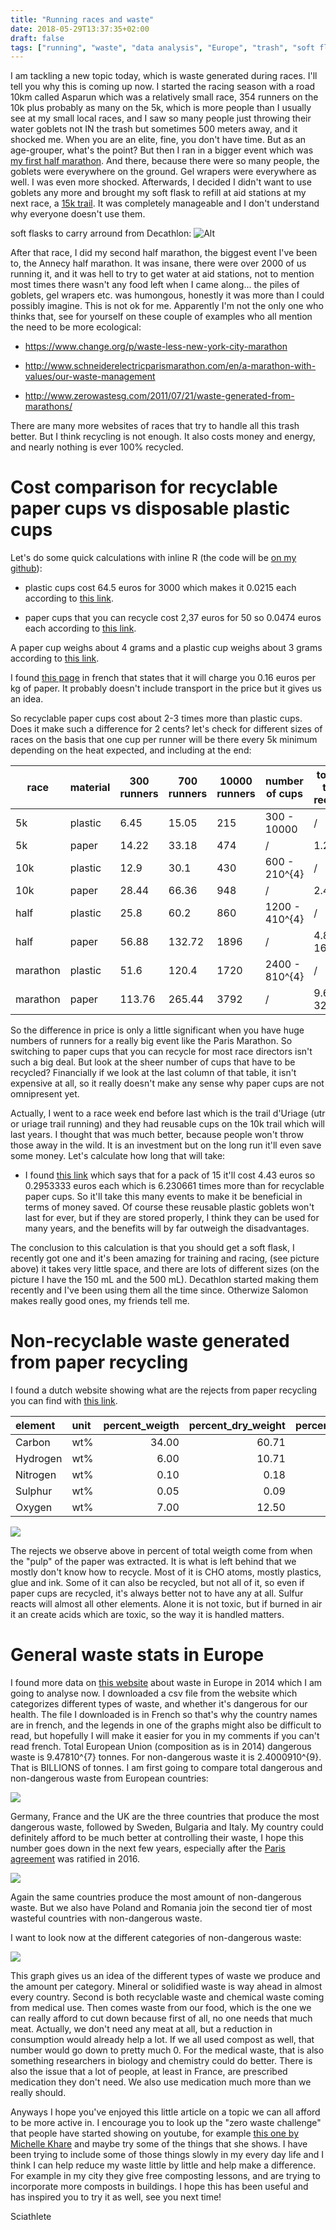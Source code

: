 ```yaml
---
title: "Running races and waste"
date: 2018-05-29T13:37:35+02:00
draft: false
tags: ["running", "waste", "data analysis", "Europe", "trash", "soft flask"]
---
```



I am tackling a new topic today, which is waste generated during races.
I'll tell you why this is coming up now. I started the racing season
with a road 10km called Asparun which was a relatively small race, 354
runners on the 10k plus probably as many on the 5k, which is more people
than I usually see at my small local races, and I saw so many people
just throwing their water goblets not IN the trash but sometimes 500
meters away, and it shocked me. When you are an elite, fine, you don't
have time. But as an age-grouper, what's the point? But then I ran in a
bigger event which was [my first half
marathon](https://sciathlon.github.io/post/my_first_half_marathon). And
there, because there were so many people, the goblets were everywhere on
the ground. Gel wrapers were everywhere as well. I was even more
shocked. Afterwards, I decided I didn't want to use goblets any more and
brought my soft flask to refill at aid stations at my next race, a [15k
trail](https://sciathlon.github.io/post/tencin_cross_15k_2018_analysis).
It was completely manageable and I don't understand why everyone doesn't
use them.

soft flasks to carry arround from Decathlon:
![Alt](../running_races_and_waste_files/figure-markdown_strict/soft_flask.jpg "soft flasks")

After that race, I did my second half marathon, the biggest event I've
been to, the Annecy half marathon. It was insane, there were over 2000
of us running it, and it was hell to try to get water at aid stations,
not to mention most times there wasn't any food left when I came
along... the piles of goblets, gel wrapers etc. was humongous, honestly
it was more than I could possibly imagine. This is not ok for me.
Apparently I'm not the only one who thinks that, see for yourself on
these couple of examples who all mention the need to be more ecological:

-   <https://www.change.org/p/waste-less-new-york-city-marathon>

-   <http://www.schneiderelectricparismarathon.com/en/a-marathon-with-values/our-waste-management>

-   <http://www.zerowastesg.com/2011/07/21/waste-generated-from-marathons/>

There are many more websites of races that try to handle all this trash
better. But I think recycling is not enough. It also costs money and
energy, and nearly nothing is ever 100% recycled.

Cost comparison for recyclable paper cups vs disposable plastic cups
====================================================================

Let's do some quick calculations with inline R (the code will be [on my
github](https://github.com/Sciathlon)):

-   plastic cups cost 64.5 euros for 3000 which makes it 0.0215 each
    according to [this
    link](https://www.cdiscount.com/maison/art-de-la-table/gobelets-plastique-pp-transparent-20-23cl-x3000/f-1179036-adn3158849371144.html?idOffre=137396747#mpos=2%7Cmp).

-   paper cups that you can recycle cost 2,37 euros for 50 so 0.0474
    euros each according to [this
    link](https://www.cdiscount.com/maison/r-gobelet+en+carton.html#_his_).

A paper cup weighs about 4 grams and a plastic cup weighs about 3 grams
according to [this
link](http://www.segifrance.com/madeinfrance-carton-de-2-700-gobelets-6-oz-blancs-19-5-cl.html).

I found [this
page](https://www.citeo.com/sites/default/files/2017-10/Tarif2018_Citeo_Emballages_sept2017_0.PDF)
in french that states that it will charge you 0.16 euros per kg of
paper. It probably doesn't include transport in the price but it gives
us an idea.

So recyclable paper cups cost about 2-3 times more than plastic cups.
Does it make such a difference for 2 cents? let's check for different
sizes of races on the basis that one cup per runner will be there every
5k minimum depending on the heat expected, and including at the end:

<table>
<colgroup>
<col width="6%" />
<col width="12%" />
<col width="10%" />
<col width="10%" />
<col width="12%" />
<col width="12%" />
<col width="19%" />
<col width="16%" />
</colgroup>
<thead>
<tr class="header">
<th>race</th>
<th>material</th>
<th>300 runners</th>
<th>700 runners</th>
<th>10000 runners</th>
<th>number of cups</th>
<th>total kg to be recycled</th>
<th>price for recycling(euros)</th>
</tr>
</thead>
<tbody>
<tr class="odd">
<td>5k</td>
<td>plastic</td>
<td>6.45</td>
<td>15.05</td>
<td>215</td>
<td>300 - 10000</td>
<td>/</td>
<td>/</td>
</tr>
<tr class="even">
<td>5k</td>
<td>paper</td>
<td>14.22</td>
<td>33.18</td>
<td>474</td>
<td>/</td>
<td>1.2 - 40</td>
<td>0.192 - 6.4</td>
</tr>
<tr class="odd">
<td>10k</td>
<td>plastic</td>
<td>12.9</td>
<td>30.1</td>
<td>430</td>
<td>600 - 210^{4}</td>
<td>/</td>
<td>/</td>
</tr>
<tr class="even">
<td>10k</td>
<td>paper</td>
<td>28.44</td>
<td>66.36</td>
<td>948</td>
<td>/</td>
<td>2.4 - 80</td>
<td>0.384 - 12.8</td>
</tr>
<tr class="odd">
<td>half</td>
<td>plastic</td>
<td>25.8</td>
<td>60.2</td>
<td>860</td>
<td>1200 - 410^{4}</td>
<td>/</td>
<td>/</td>
</tr>
<tr class="even">
<td>half</td>
<td>paper</td>
<td>56.88</td>
<td>132.72</td>
<td>1896</td>
<td>/</td>
<td>4.8 - 160</td>
<td>0.768 - 25.6</td>
</tr>
<tr class="odd">
<td>marathon</td>
<td>plastic</td>
<td>51.6</td>
<td>120.4</td>
<td>1720</td>
<td>2400 - 810^{4}</td>
<td>/</td>
<td>/</td>
</tr>
<tr class="even">
<td>marathon</td>
<td>paper</td>
<td>113.76</td>
<td>265.44</td>
<td>3792</td>
<td>/</td>
<td>9.6 - 320</td>
<td>1.536 - 51.2</td>
</tr>
</tbody>
</table>

So the difference in price is only a little significant when you have
huge numbers of runners for a really big event like the Paris Marathon.
So switching to paper cups that you can recycle for most race directors
isn't such a big deal. But look at the sheer number of cups that have to
be recycled? Financially if we look at the last column of that table, it
isn't expensive at all, so it really doesn't make any sense why paper
cups are not omnipresent yet.

Actually, I went to a race week end before last which is the trail
d'Uriage (utr or uriage trail running) and they had reusable cups on the
10k trail which will last years. I thought that was much better, because
people won't throw those away in the wild. It is an investment but on
the long run it'll even save some money. Let's calculate how long that
will take:

-   I found [this
    link](https://www.vaissellejetable.fr/fr/produit/gobelet-reutilisable-translucide-neutre-33-cl.php)
    which says that for a pack of 15 it'll cost 4.43 euros so 0.2953333
    euros each which is 6.230661 times more than for recyclable paper
    cups. So it'll take this many events to make it be beneficial in
    terms of money saved. Of course these reusable plastic goblets won't
    last for ever, but if they are stored properly, I think they can be
    used for many years, and the benefits will by far outweigh the
    disadvantages.

The conclusion to this calculation is that you should get a soft flask,
I recently got one and it's been amazing for training and racing, (see
picture above) it takes very little space, and there are lots of
different sizes (on the picture I have the 150 mL and the 500 mL).
Decathlon started making them recently and I've been using them all the
time since. Otherwize Salomon makes really good ones, my friends tell
me.

Non-recyclable waste generated from paper recycling
===================================================

I found a dutch website showing what are the rejects from paper
recycling you can find with [this
link](https://www.ecn.nl/phyllis2/Browse/Standard/ECN-Phyllis#paper).

<table>
<thead>
<tr class="header">
<th align="left">element</th>
<th align="left">unit</th>
<th align="right">percent_weigth</th>
<th align="right">percent_dry_weight</th>
<th align="right">percent_no_ash_wet_weigth</th>
<th align="left">means_obtention</th>
</tr>
</thead>
<tbody>
<tr class="odd">
<td align="left">Carbon</td>
<td align="left">wt%</td>
<td align="right">34.00</td>
<td align="right">60.71</td>
<td align="right">70.85</td>
<td align="left">Measured</td>
</tr>
<tr class="even">
<td align="left">Hydrogen</td>
<td align="left">wt%</td>
<td align="right">6.00</td>
<td align="right">10.71</td>
<td align="right">12.50</td>
<td align="left">Measured</td>
</tr>
<tr class="odd">
<td align="left">Nitrogen</td>
<td align="left">wt%</td>
<td align="right">0.10</td>
<td align="right">0.18</td>
<td align="right">0.21</td>
<td align="left">Measured</td>
</tr>
<tr class="even">
<td align="left">Sulphur</td>
<td align="left">wt%</td>
<td align="right">0.05</td>
<td align="right">0.09</td>
<td align="right">0.10</td>
<td align="left">Measured</td>
</tr>
<tr class="odd">
<td align="left">Oxygen</td>
<td align="left">wt%</td>
<td align="right">7.00</td>
<td align="right">12.50</td>
<td align="right">14.59</td>
<td align="left">Measured</td>
</tr>
</tbody>
</table>

![](../running_races_and_waste_files/figure-markdown_strict/unnamed-chunk-2-1.png)

The rejects we observe above in percent of total weigth come from when
the "pulp" of the paper was extracted. It is what is left behind that we
mostly don't know how to recycle. Most of it is CHO atoms, mostly
plastics, glue and ink. Some of it can also be recycled, but not all of
it, so even if paper cups are recycled, it's always better not to have
any at all. Sulfur reacts will almost all other elements. Alone it is
not toxic, but if burned in air it an create acids which are toxic, so
the way it is handled matters.

General waste stats in Europe
=============================

I found more data on [this
website](http://ec.europa.eu/eurostat/web/environment/waste/database)
about waste in Europe in 2014 which I am going to analyse now. I
downloaded a csv file from the website which categorizes different types
of waste, and whether it's dangerous for our health. The file I
downloaded is in French so that's why the country names are in french,
and the legends in one of the graphs might also be difficult to read,
but hopefully I will make it easier for you in my comments if you can't
read french. Total European Union (composition as is in 2014) dangerous
waste is 9.47810^{7} tonnes. For non-dangerous waste it is
2.4000910^{9}. That is BILLIONS of tonnes. I am first going to compare
total dangerous and non-dangerous waste from European countries:

![](../running_races_and_waste_files/figure-markdown_strict/unnamed-chunk-4-1.png)

Germany, France and the UK are the three countries that produce the most
dangerous waste, followed by Sweden, Bulgaria and Italy. My country
could definitely afford to be much better at controlling their waste, I
hope this number goes down in the next few years, especially after the
[Paris
agreement](https://unfccc.int/process-and-meetings/the-paris-agreement/the-paris-agreement)
was ratified in 2016.

![](../running_races_and_waste_files/figure-markdown_strict/unnamed-chunk-5-1.png)

Again the same countries produce the most amount of non-dangerous waste.
But we also have Poland and Romania join the second tier of most
wasteful countries with non-dangerous waste.

I want to look now at the different categories of non-dangerous waste:

![](../running_races_and_waste_files/figure-markdown_strict/unnamed-chunk-6-1.png)

This graph gives us an idea of the different types of waste we produce
and the amount per category. Mineral or solidified waste is way ahead in
almost every country. Second is both recyclable waste and chemical waste
coming from medical use. Then comes waste from our food, which is the
one we can really afford to cut down because first of all, no one needs
that much meat. Actually, we don't need any meat at all, but a reduction
in consumption would already help a lot. If we all used compost as well,
that number would go down to pretty much 0. For the medical waste, that
is also something researchers in biology and chemistry could do better.
There is also the issue that a lot of people, at least in France, are
prescribed medication they don't need. We also use medication much more
than we really should.

Anyways I hope you've enjoyed this little article on a topic we can all
afford to be more active in. I encourage you to look up the "zero waste
challenge" that people have started showing on youtube, for example
[this one by Michelle
Khare](https://www.youtube.com/watch?v=6tgptWcKkgc) and maybe try some
of the things that she shows. I have been trying to include some of
those things slowly in my every day life and I think I can help reduce
my waste little by little and help make a difference. For example in my
city they give free composting lessons, and are trying to incorporate
more composts in buildings. I hope this has been useful and has inspired
you to try it as well, see you next time!

Sciathlete
